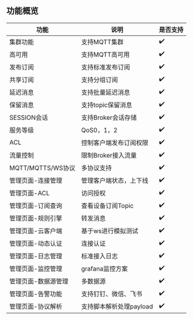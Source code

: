 ## 功能概览
| 功能            | 说明 | 是否支持 |
|---------------| --- |------|
| 集群功能          | 支持MQTT集群 |  :heavy_check_mark:|
| 高可用           | 支持MQTT高可用 | :heavy_check_mark: |
| 发布订阅          | 支持标准发布订阅 |:heavy_check_mark: |
| 共享订阅          | 支持分组订阅 |:heavy_check_mark: |
| 延迟消息          | 支持批量延迟消息 |:heavy_check_mark: |
| 保留消息          | 支持topic保留消息 |:heavy_check_mark: |
| SESSION会话     | 支持Broker会话存储 |:heavy_check_mark: |
| 服务等级          | QoS0，1，2 |:heavy_check_mark: |
| ACL           | 控制客户端发布订阅权限 |:heavy_check_mark: |
| 流量控制          | 限制Broker接入流量 |:heavy_check_mark: |
| MQTT/MQTTS/WS协议 | 多协议支持 |:heavy_check_mark: |
| 管理页面-连接管理     | 管理客户端状态，上下线 |:heavy_check_mark: |
| 管理页面-ACL      | 访问授权 |:heavy_check_mark: |
| 管理页面-订阅查询     | 查看设备订阅Topic |:heavy_check_mark: |
| 管理页面-规则引擎     | 转发消息 |:heavy_check_mark: |
| 管理页面-云客户端     | 基于ws进行模拟测试 |:heavy_check_mark: |
| 管理页面-动态认证     | 连接认证 |:heavy_check_mark: |
| 管理页面-日志管理     | 标准接入日志 |:heavy_check_mark: |
| 管理页面-监控管理     | grafana监控方案 |:heavy_check_mark: |
| 管理页面-数据源管理    | 多数据源 |:heavy_check_mark: |
| 管理页面-告警功能     | 支持钉钉、微信、飞书 |:heavy_check_mark: |
| 管理页面-协议解析     | 支持脚本解析处理payload |:heavy_check_mark: |
